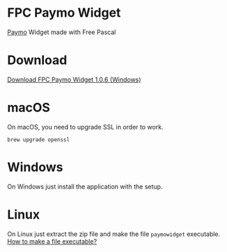# FPC Paymo Widget
[Paymo](https://www.paymoapp.com/) Widget made with Free Pascal

# Download
[Download FPC Paymo Widget 1.0.6 (Windows)](https://github.com/Arandusoft/fpcpaymowidget/releases/download/v1.0.6/fpcpaymowidget_1.0.6.exe)

# macOS
On macOS, you need to upgrade SSL in order to work.

`brew upgrade openssl`

# Windows
On Windows just install the application with the setup.

# Linux
On Linux just extract the zip file and make the file `paymowidget` executable. [How to make a file executable?](https://askubuntu.com/questions/484718/how-to-make-a-file-executable?answertab=votes#tab-top)
